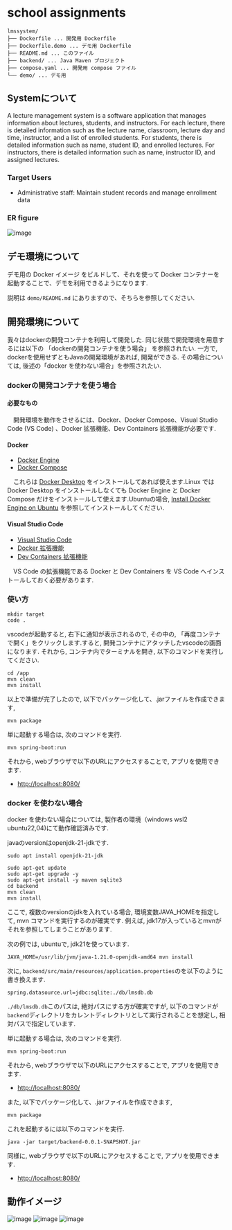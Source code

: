 # school assignments

```text
lmssystem/
├── Dockerfile ... 開発用 Dockerfile
├── Dockerfile.demo ... デモ用 Dockerfile
├── README.md ... このファイル
├── backend/ ... Java Maven プロジェクト
├── compose.yaml ... 開発用 compose ファイル
└── demo/ ... デモ用
```

## Systemについて

A lecture management system is a software application that manages information about lectures, students, and instructors. For each lecture, there is detailed information such as the lecture name, classroom, lecture day and time, instructor, and a list of enrolled students. For students, there is detailed information such as name, student ID, and enrolled lectures. For instructors, there is detailed information such as name, instructor ID, and assigned lectures.

### Target Users

- Administrative staff: Maintain student records and manage enrollment data

### ER figure

![image](https://github.com/user-attachments/assets/743f1f23-b2e7-4e4a-b323-a75a3135480c)

## デモ環境について

デモ用の Docker イメージ をビルドして、それを使って Docker コンテナーを起動することで、デモを利用できるようになります.

説明は `demo/README.md` にありますので、そちらを参照してください.

## 開発環境について

我々はdockerの開発コンテナを利用して開発した. 同じ状態で開発環境を用意するには以下の 「dockerの開発コンテナを使う場合」 を参照されたい. 一方で, dockerを使用せずともJavaの開発環境があれば, 開発ができる. その場合については, 後述の「docker を使わない場合」を参照されたい.

### dockerの開発コンテナを使う場合

#### 必要なもの

　開発環境を動作をさせるには、Docker、Docker Compose、Visual Studio Code (VS Code) 、Docker 拡張機能、Dev Containers 拡張機能が必要です.

#### Docker

- [Docker Engine](https://docs.docker.com/engine/)
- [Docker Compose](https://docs.docker.com/compose/)

　これらは [Docker Desktop](https://docs.docker.com/desktop/) をインストールしてあれば使えます.Linux では Docker Desktop をインストールしなくても Docker Engine と Docker Compose だけをインストールして使えます.Ubuntuの場合,  [Install Docker Engine on Ubuntu](https://docs.docker.com/engine/install/ubuntu/) を参照してインストールしてください.

#### Visual Studio Code

- [Visual Studio Code](https://code.visualstudio.com/)
- [Docker 拡張機能](https://marketplace.visualstudio.com/items?itemName=ms-azuretools.vscode-docker)
- [Dev Containers 拡張機能](https://marketplace.visualstudio.com/items?itemName=ms-vscode-remote.remote-containers)

　VS Code の拡張機能である Docker と Dev Containers を VS Code へインストールしておく必要があります.

### 使い方

```console
mkdir target
code .
```

vscodeが起動すると,  右下に通知が表示されるので, その中の, 「再度コンテナで開く」をクリックします.すると, 開発コンテナにアタッチしたvscodeの画面になります. それから,  コンテナ内でターミナルを開き, 以下のコマンドを実行してください.

```console
cd /app
mvn clean
mvn install
```

以上で準備が完了したので, 以下でパッケージ化して、.jarファイルを作成できます,

```console
mvn package
```

単に起動する場合は, 次のコマンドを実行.

```console
mvn spring-boot:run
```

それから, webブラウザで以下のURLにアクセスすることで, アプリを使用できます.

- <http://localhost:8080/>

### docker を使わない場合

docker を使わない場合については, 製作者の環境（windows wsl2 ubuntu22,04)にて動作確認済みです.

javaのversionはopenjdk-21-jdkです.

```console
sudo apt install openjdk-21-jdk
```

```console
sudo apt-get update
sudo apt-get upgrade -y
sudo apt-get install -y maven sqlite3
cd backend
mvn clean
mvn install
```

ここで, 複数のversionのjdkを入れている場合, 環境変数JAVA_HOMEを指定して, mvn コマンドを実行するのが確実です. 例えば, jdk17が入っているとmvnがそれを参照してしまうことがあります.

次の例では, ubuntuで, jdk21を使っています.

```console
JAVA_HOME=/usr/lib/jvm/java-1.21.0-openjdk-amd64 mvn install
```

次に, `backend/src/main/resources/application.properties`のを以下のように書き換えます.

```properties
spring.datasource.url=jdbc:sqlite:./db/lmsdb.db
```

`./db/lmsdb.db`このパスは, 絶対パスにする方が確実ですが, 以下のコマンドが`backend`ディレクトリをカレントディレクトリとして実行されることを想定し, 相対パスで指定しています.

単に起動する場合は, 次のコマンドを実行.

```console
mvn spring-boot:run
```

それから, webブラウザで以下のURLにアクセスすることで, アプリを使用できます.

- <http://localhost:8080/>

また, 以下でパッケージ化して、.jarファイルを作成できます,

```console
mvn package
```

これを起動するには以下のコマンドを実行.

```console
java -jar target/backend-0.0.1-SNAPSHOT.jar 
```

同様に, webブラウザで以下のURLにアクセスすることで, アプリを使用できます.

- <http://localhost:8080/>

## 動作イメージ

![image](https://github.com/user-attachments/assets/31a44216-f617-4093-951a-259dca76787c)
![image](https://github.com/user-attachments/assets/ec357b44-9c7f-4cd6-8b7d-5468173b0038)
![image](https://github.com/user-attachments/assets/4d4a27ec-fdbe-4584-95cd-1c05f73531ce)
